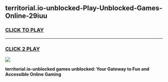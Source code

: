 
## territorial.io-unblocked-Play-Unblocked-Games-Online-29iuu
<h3>
<a href="https://premium76.site?title=territorial.io-unblocked&ref=25A">CLICK TO PLAY</a></h3>
<hr>

<h3>
<a href="https://premium76.site?title=territorial.io-unblocked&ref=25A">CLICK 2 PLAY</a>
  
</h3>

<a href="https://premium76.site?title=territorial.io-unblocked&ref=25A"><img src="https://clearcache.store/games.png"></a>


**territorial.io-unblocked games unblocked: Your Gateway to Fun and Accessible Online Gaming**
